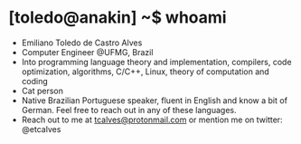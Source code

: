 # [toledo@anakin] ~$ whoami
- Emiliano Toledo de Castro Alves
- Computer Engineer @UFMG, Brazil
- Into programming language theory and implementation, compilers, code optimization, algorithms, C/C++, Linux, theory of computation and coding
- Cat person
- Native Brazilian Portuguese speaker, fluent in English and know a bit of German. Feel free to reach out in any of these languages.
- Reach out to me at tcalves@protonmail.com or mention me on twitter: @etcalves

